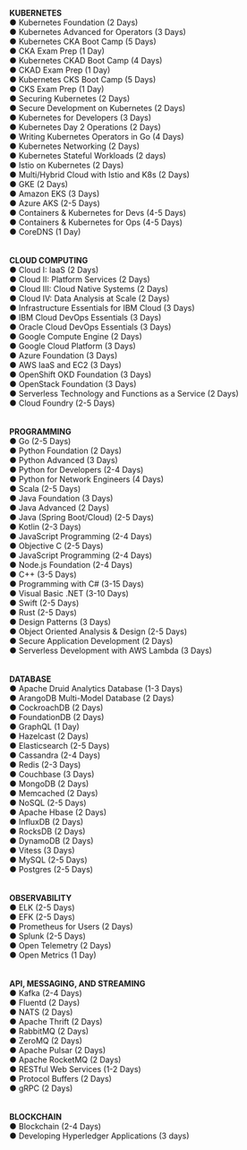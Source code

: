 **KUBERNETES** <br>
● Kubernetes Foundation (2 Days) <br>
● Kubernetes Advanced for Operators (3 Days) <br>
● Kubernetes CKA Boot Camp (5 Days) <br>
● CKA Exam Prep (1 Day) <br>
● Kubernetes CKAD Boot Camp (4 Days) <br>
● CKAD Exam Prep (1 Day) <br>
● Kubernetes CKS Boot Camp (5 Days) <br>
● CKS Exam Prep (1 Day) <br>
● Securing Kubernetes (2 Days) <br>
● Secure Development on Kubernetes (2 Days) <br>
● Kubernetes for Developers (3 Days) <br>
● Kubernetes Day 2 Operations (2 Days) <br>
● Writing Kubernetes Operators in Go (4 Days) <br>
● Kubernetes Networking (2 Days) <br>
● Kubernetes Stateful Workloads (2 days) <br>
● Istio on Kubernetes (2 Days) <br>
● Multi/Hybrid Cloud with Istio and K8s (2 Days) <br>
● GKE (2 Days) <br>
● Amazon EKS (3 Days) <br>
● Azure AKS (2-5 Days) <br>
● Containers & Kubernetes for Devs (4-5 Days) <br>
● Containers & Kubernetes for Ops (4-5 Days) <br>
● CoreDNS (1 Day) <br>
<br>
<br>
**CLOUD COMPUTING** <br>
● Cloud I: IaaS (2 Days) <br>
● Cloud II: Platform Services (2 Days) <br>
● Cloud III: Cloud Native Systems (2 Days) <br>
● Cloud IV: Data Analysis at Scale (2 Days) <br>
● Infrastructure Essentials for IBM Cloud (3 Days) <br>
● IBM Cloud DevOps Essentials (3 Days) <br>
● Oracle Cloud DevOps Essentials (3 Days) <br>
● Google Compute Engine (2 Days) <br>
● Google Cloud Platform (3 Days) <br>
● Azure Foundation (3 Days) <br>
● AWS IaaS and EC2 (3 Days) <br>
● OpenShift OKD Foundation (3 Days) <br>
● OpenStack Foundation (3 Days) <br>
● Serverless Technology and Functions as a Service (2 Days) <br>
● Cloud Foundry (2-5 Days) <br>
<br>
<br>
**PROGRAMMING** <br>
● Go (2-5 Days) <br>
● Python Foundation (2 Days) <br>
● Python Advanced (3 Days) <br>
● Python for Developers (2-4 Days) <br>
● Python for Network Engineers (4 Days) <br>
● Scala (2-5 Days) <br>
● Java Foundation (3 Days) <br>
● Java Advanced (2 Days) <br>
● Java (Spring Boot/Cloud) (2-5 Days) <br>
● Kotlin (2-3 Days) <br>
● JavaScript Programming (2-4 Days) <br>
● Objective C (2-5 Days) <br>
● JavaScript Programming (2-4 Days) <br>
● Node.js Foundation (2-4 Days) <br>
● C++ (3-5 Days) <br>
● Programming with C# (3-15 Days) <br>
● Visual Basic .NET (3-10 Days) <br>
● Swift (2-5 Days) <br>
● Rust (2-5 Days) <br>
● Design Patterns (3 Days) <br>
● Object Oriented Analysis & Design (2-5 Days) <br>
● Secure Application Development (2 Days) <br>
● Serverless Development with AWS Lambda (3 Days) <br>
<br>
<br>
**DATABASE** <br>
● Apache Druid Analytics Database (1-3 Days) <br>
● ArangoDB Multi-Model Database (2 Days) <br>
● CockroachDB (2 Days) <br>
● FoundationDB (2 Days) <br>
● GraphQL (1 Day) <br>
● Hazelcast (2 Days) <br>
● Elasticsearch (2-5 Days) <br>
● Cassandra (2-4 Days) <br>
● Redis (2-3 Days) <br>
● Couchbase (3 Days) <br>
● MongoDB (2 Days) <br>
● Memcached (2 Days) <br>
● NoSQL (2-5 Days) <br>
● Apache Hbase (2 Days) <br>
● InfluxDB (2 Days) <br>
● RocksDB (2 Days) <br>
● DynamoDB (2 Days) <br>
● Vitess (3 Days) <br>
● MySQL (2-5 Days) <br>
● Postgres (2-5 Days) <br><br>
<br>
**OBSERVABILITY** <br>
● ELK (2-5 Days) <br>
● EFK (2-5 Days) <br>
● Prometheus for Users (2 Days) <br>
● Splunk (2-5 Days) <br>
● Open Telemetry (2 Days) <br>
● Open Metrics (1 Day) <br>
<br>
<br>
**API, MESSAGING, AND STREAMING** <br>
● Kafka (2-4 Days) <br>
● Fluentd (2 Days) <br>
● NATS (2 Days) <br>
● Apache Thrift (2 Days) <br>
● RabbitMQ (2 Days) <br>
● ZeroMQ (2 Days) <br>
● Apache Pulsar (2 Days) <br>
● Apache RocketMQ (2 Days) <br>
● RESTful Web Services (1-2 Days) <br>
● Protocol Buffers (2 Days) <br>
● gRPC (2 Days) <br>
<br>
<br>
**BLOCKCHAIN** <br>
● Blockchain (2-4 Days) <br>
● Developing Hyperledger Applications (3 days) <br>
